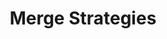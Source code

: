 ---
title: Merge Strategies
description: Take a look at the different ways to merge in Git
weight: 32
lastmod: 2021-09-05T10:23:30-09:00
draft: false
vimeo: 
emoji: 👫
video_length: 2:00
---